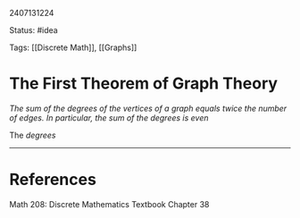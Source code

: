 2407131224

Status: #idea

Tags: [[Discrete Math]], [[Graphs]]

# The First Theorem of Graph Theory


*The sum of the degrees of the vertices of a graph equals twice the number of edges. In particular, the sum of the degrees is even*

The *degrees* 

---
# References

Math 208: Discrete Mathematics Textbook Chapter 38 